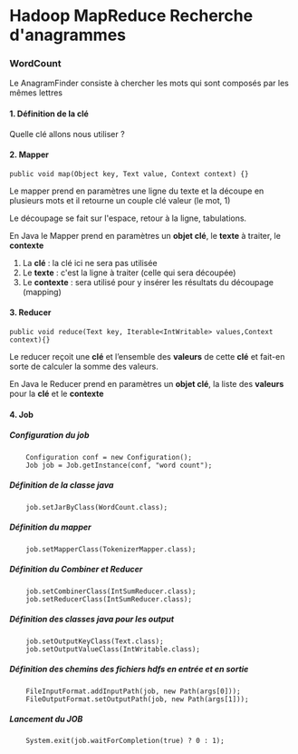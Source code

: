 # Hadoop MapReduce Recherche d'anagrammes 
### WordCount 
Le AnagramFinder consiste à chercher les mots qui sont composés par les mêmes lettres

#### 1. Définition de la clé 

Quelle clé allons nous utiliser ?

#### 2. Mapper 

`public void map(Object key, Text value, Context context) {}`

Le mapper prend en paramètres une ligne du texte et la découpe en plusieurs mots et il retourne un couple clé valeur (le mot, 1)

Le découpage se fait sur l'espace, retour à la ligne, tabulations.

En Java le Mapper prend en paramètres un **objet clé**, le **texte** à traiter, le **contexte**

1. La **clé** : la clé ici ne sera pas utilisée
2. Le **texte** : c'est la ligne à traiter (celle qui sera découpée)
3. Le **contexte** : sera utilisé pour y insérer les résultats du découpage (mapping)

#### 3. Reducer   
  
`public void reduce(Text key, Iterable<IntWritable> values,Context context){}`


Le reducer reçoit une **clé** et l’ensemble des **valeurs** de cette **clé** et fait-en sorte de calculer la somme des valeurs.

En Java le Reducer prend en paramètres un **objet clé**, la liste des **valeurs** pour la **clé** et le **contexte**

#### 4. Job

##### Configuration du job
        Configuration conf = new Configuration();
        Job job = Job.getInstance(conf, "word count");

##### Définition de la classe java
        job.setJarByClass(WordCount.class);

##### Définition du mapper
        job.setMapperClass(TokenizerMapper.class);

##### Définition du Combiner et Reducer
        job.setCombinerClass(IntSumReducer.class);
        job.setReducerClass(IntSumReducer.class);

##### Définition des classes java pour les output
        job.setOutputKeyClass(Text.class);
        job.setOutputValueClass(IntWritable.class);

##### Définition des chemins des fichiers hdfs en entrée et en sortie

        FileInputFormat.addInputPath(job, new Path(args[0]));
        FileOutputFormat.setOutputPath(job, new Path(args[1]));

##### Lancement du JOB
        System.exit(job.waitForCompletion(true) ? 0 : 1);  

